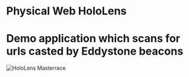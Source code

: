 # Physical Web HoloLens
Demo application which scans for urls casted by Eddystone beacons
======

![HoloLens Masterrace](https://emoji.slack-edge.com/T04651L9Q/hololensmasterrace/4ddb10b140b3f195.png)
